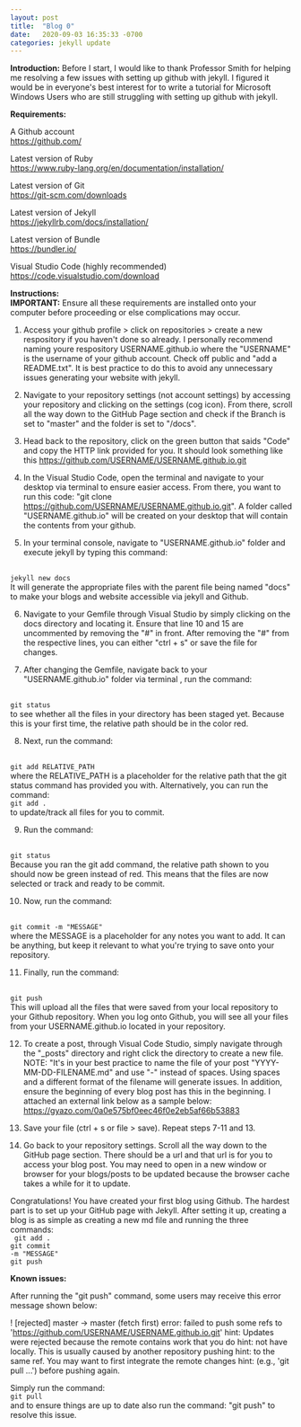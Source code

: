 ```yaml
---
layout: post
title:  "Blog 0"
date:   2020-09-03 16:35:33 -0700
categories: jekyll update
---
```


<b>Introduction:</b>
Before I start, I would like to thank Professor Smith for helping me resolving a few issues with setting up github with jekyll. I figured it would be in everyone's best interest for to write a tutorial for Microsoft Windows Users who are still struggling with setting up github with jekyll. 


<b>Requirements:</b>

A Github account
<br> <a href="https://github.com/">https://github.com/</a>

Latest version of Ruby
<br><a href="https://www.ruby-lang.org/en/documentation/installation/">https://www.ruby-lang.org/en/documentation/installation/</a>

Latest version of Git
<br><a href="https://git-scm.com/downloads">https://git-scm.com/downloads</a>

Latest version of Jekyll
<br><a href="https://jekyllrb.com/docs/installation/">https://jekyllrb.com/docs/installation/</a>

Latest version of Bundle
<br><a href="https://bundler.io/">https://bundler.io/</a>

Visual Studio Code (highly recommended)
<br><a href="https://code.visualstudio.com/download">https://code.visualstudio.com/download</a>


<b>Instructions:</b>
<br><b>IMPORTANT:</b> Ensure all these requirements are installed onto your computer before proceeding or else complications may occur.


1. Access your github profile > click on repositories > create a new respository if you haven't done so already. I personally recommend naming youre respository USERNAME.github.io where the "USERNAME" is the username of your github account. Check off public and "add a README.txt". It is best practice to do this to avoid any unnecessary issues generating your website with jekyll.

2. Navigate to your repository settings (not account settings) by accessing your repository and clicking on the settings (cog icon). From there, scroll all the way down to the GitHub Page section and check if the Branch is set to "master" and the folder is set to "/docs".

3. Head back to the repository, click on the green button that saids "Code" and copy the HTTP link provided for you. It should look something like this https://github.com/USERNAME/USERNAME.github.io.git

4. In the Visual Studio Code, open the terminal and navigate to your desktop via terminal to ensure easier access. From there, you want to run this code: "git clone https://github.com/USERNAME/USERNAME.github.io.git". A folder called "USERNAME.github.io" will be created on your desktop that will contain the contents from your github.

5.  In your terminal console, navigate to "USERNAME.github.io" folder and execute jekyll by typing this command: 
<br>
<code>jekyll new docs</code>
<br>
It will generate the appropriate files with the parent file being named "docs" to make your blogs and website accessible via jekyll and Github. 

6. Navigate to your Gemfile through Visual Studio by simply clicking on the docs directory and locating it. Ensure that line 10 and 15 are uncommented by removing the "#" in front. After removing the "#" from the respective lines, you can either "ctrl + s" or save the file for changes. 

7. After changing the Gemfile, navigate back to your "USERNAME.github.io" folder via terminal , run the command:
<br>
 <code>git status</code>
 <br>
 to see whether all the files in your directory has been staged yet. Because this is your first time, the relative path should be in the color red. 

8. Next, run the command: 
<br>
<code>git add RELATIVE_PATH</code> 
<br>
where the RELATIVE_PATH is a placeholder for the relative path that the git status command has provided you with. Alternatively, you can run the command: 
<br>
<code>git add .</code>
<br>
to update/track all files for you to commit.

9. Run the command:
<br>
 <code>git status</code>
 <br>
 Because you ran the git add command, the relative path shown to you should now be green instead of red. This means that the files are now selected or track and ready to be commit.

10. Now, run the command: 
<br>
<code>git commit -m "MESSAGE"</code>
<br>
where the MESSAGE  is a placeholder for any notes you want to add. It can be anything, but keep it relevant to what you're trying to save onto your repository.

11. Finally, run the command: 
<br>
<code>git push</code>
<br>
This will upload all the files that were saved from your local repository to your Github repository. When you log onto Github, you will see all your files from your USERNAME.github.io located in your repository. 

12. To create a post, through Visual Code Studio, simply navigate through the "_posts" directory and right click the directory to create a new file. NOTE: "It's in your best practice to name the file of your post "YYYY-MM-DD-FILENAME.md" and use "-" instead of spaces. Using spaces and a different format of the filename will generate issues. In addition, ensure the beginning of every blog post has this in the beginning. I attached an external link below as a sample below:
https://gyazo.com/0a0e575bf0eec46f0e2eb5af66b53883

13. Save your file (ctrl + s or file > save). Repeat steps 7-11 and 13.

14. Go back to your repository settings. Scroll all the way down to the GitHub page section. There should be a url and that url is for you to access your blog post. You may need to open in a new window or browser for your blogs/posts to be updated because the browser cache takes a while for it to update.


Congratulations! You have created your first blog using Github. The hardest part is to set up your GitHub page with Jekyll. After setting it up, creating a blog is as simple as creating a new md file and running the three commands:
<br>
<code> git add . </code>
<br>
<code>git commit -m "MESSAGE"</code>
<br>
<code>git push</code>
<br>


<b>Known issues:</b>

After running the "git push" command, some users may receive this error message shown below:

 ! [rejected]        master -> master (fetch first)
error: failed to push some refs to 'https://github.com/USERNAME/USERNAME.github.io.git'
hint: Updates were rejected because the remote contains work that you do
hint: not have locally. This is usually caused by another repository pushing
hint: to the same ref. You may want to first integrate the remote changes
hint: (e.g., 'git pull ...') before pushing again.

Simply run the command: 
<br>
<code>git pull</code>
<br>
 and to ensure things are up to date also run the command: "git push" to resolve this issue.